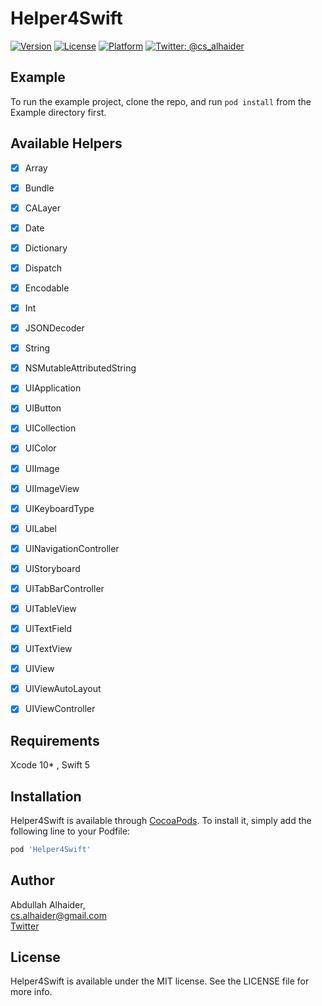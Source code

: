 # Helper4Swift

[![Version](https://img.shields.io/cocoapods/v/Helper4Swift.svg?style=flat)](https://cocoapods.org/pods/Helper4Swift)
[![License](https://img.shields.io/cocoapods/l/Helper4Swift.svg?style=flat)](https://cocoapods.org/pods/Helper4Swift)
[![Platform](https://img.shields.io/cocoapods/p/Helper4Swift.svg?style=flat)](https://cocoapods.org/pods/Helper4Swift)
[![Twitter: @cs_alhaider](https://img.shields.io/badge/contact-%40cs_alhaider-blue.svg)](https://twitter.com/cs_alhaider)

## Example

To run the example project, clone the repo, and run `pod install` from the Example directory first.

## Available Helpers

- [x] Array
- [x] Bundle
- [x] CALayer
- [x] Date
- [x] Dictionary
- [x] Dispatch
- [x] Encodable
- [x] Int
- [x] JSONDecoder
- [x] String
- [x] NSMutableAttributedString
- [x] UIApplication
- [x] UIButton
- [x] UICollection
- [x] UIColor
- [x] UIImage
- [x] UIImageView
- [x] UIKeyboardType
- [x] UILabel
- [x] UINavigationController
- [x] UIStoryboard
- [x] UITabBarController
- [x] UITableView
- [x] UITextField
- [x] UITextView
- [x] UIView
- [x] UIViewAutoLayout
- [x] UIViewController


## Requirements

Xcode 10* , Swift 5

## Installation

Helper4Swift is available through [CocoaPods](https://cocoapods.org). To install
it, simply add the following line to your Podfile:

```ruby
pod 'Helper4Swift'
```

## Author

Abdullah Alhaider, 
<br />
cs.alhaider@gmail.com
<br />
[Twitter](https://twitter.com/cs_alhaider)

## License

Helper4Swift is available under the MIT license. See the LICENSE file for more info.
